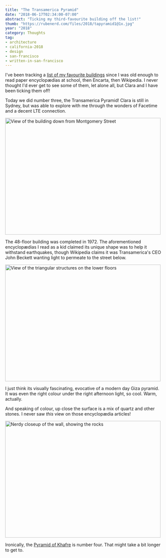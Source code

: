 ```yaml
---
title: "The Transamerica Pyramid"
date: "2018-06-17T02:34:00-07:00"
abstract: "Ticking my third-favourite building off the list!"
thumb: "https://rubenerd.com/files/2018/tapyramid1@1x.jpg"
year: "2018"
category: Thoughts
tag:
- architecture
- california-2018
- design
- san-francisco
- written-in-san-francisco
---
```

I've been tracking a [list of my favourite buildings] since I was old enough to read paper encyclopædias at school, then Encarta, then Wikipedia. I never thought I'd ever get to see some of them, let alone all, but Clara and I have been ticking them off!

Today we did number three, the Transamerica Pyramid! Clara is still in Sydney, but was able to explore with me through the wonders of Facetime and a decent LTE connection.

<p><img src="https://rubenerd.com/files/2018/tapyramid1@1x.jpg" srcset="https://rubenerd.com/files/2018/tapyramid1@1x.jpg 1x, https://rubenerd.com/files/2018/tapyramid1@2x.jpg 2x" alt="View of the building down from Montgomery Street" style="width:500px; height:375px;" /></p>

The 48-floor building was completed in 1972. The aforementioned encyclopædias I read as a kid claimed its unique shape was to help it withstand earthquakes, though Wikipedia claims it was Transamerica's CEO John Beckett wanting light to permeate to the street below. 

<p><img src="https://rubenerd.com/files/2018/tapyramid2@1x.jpg" srcset="https://rubenerd.com/files/2018/tapyramid2@2x.jpg 1x, https://rubenerd.com/files/2018/tapyramid2@2x.jpg 2x" alt="View of the triangular structures on the lower floors" style="width:500px; height:375px;" /></p>

I just think its visually fascinating, evocative of a modern day Giza pyramid. It was even the right colour under the right afternoon light, so cool. Warm, actually.

And speaking of colour, up close the surface is a mix of quartz and other stones. I never saw *this* view on those encyclopædia articles!

<p><img src="https://rubenerd.com/files/2018/tapyramid3@1x.jpg" srcset="https://rubenerd.com/files/2018/tapyramid3@2x.jpg 1x, https://rubenerd.com/files/2018/tapyramid3@2x.jpg 2x" alt="Nerdy closeup of the wall, showing the rocks" style="width:500px; height:375px;" /></p>

Ironically, the [Pyramid of Khafre] is number four. That might take a bit longer to get to.

[list of my favourite buildings]: https://rubenerd.com/omake/favourite-buildings/
[Pyramid of Khafre]: https://en.wikipedia.org/wiki/Pyramid_of_Khafre "Wikipedia article on the Pyramid of Khafre"

